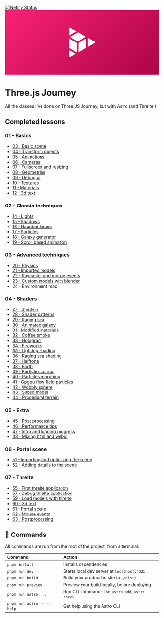 
[![Netlify Status](https://api.netlify.com/api/v1/badges/a8ea1771-b61c-46bd-81d5-4baf212a2c4e/deploy-status)](https://app.netlify.com/sites/stirring-biscochitos-671765/deploys)
![Header](src/assets/header.png)

# Three.js Journey
All the classes I've done on Three.JS Journey, but with Astro (and Threlte!)

## Completed lessons
### 01 - Basics
 - [03 - Basic scene](https://threejs.hnrq.dev/01-basics/03-basic-scene)
 - [04 - Transform objects](https://threejs.hnrq.dev/01-basics/04-transform-objects)
 - [05 - Animations](https://threejs.hnrq.dev/01-basics/05-animations)
 - [06 - Cameras](https://threejs.hnrq.dev/01-basics/06-cameras)
 - [07 - Fullscreen and resizing](https://threejs.hnrq.dev/01-basics/07-fullscreen-and-resizing)
 - [08 - Geometries](https://threejs.hnrq.dev/01-basics/08-geometries)
 - [09 - Debug ui](https://threejs.hnrq.dev/01-basics/09-debug-ui)
 - [10 - Textures](https://threejs.hnrq.dev/01-basics/10-textures)
 - [11 - Materials](https://threejs.hnrq.dev/01-basics/11-materials)
 - [12 - 3d text](https://threejs.hnrq.dev/01-basics/12-3d-text)


### 02 - Classic techniques
 - [14 - Lights](https://threejs.hnrq.dev/02-classic-techniques/14-lights)
 - [15 - Shadows](https://threejs.hnrq.dev/02-classic-techniques/15-shadows)
 - [16 - Haunted house](https://threejs.hnrq.dev/02-classic-techniques/16-haunted-house)
 - [17 - Particles](https://threejs.hnrq.dev/02-classic-techniques/17-particles)
 - [18 - Galaxy generator](https://threejs.hnrq.dev/02-classic-techniques/18-galaxy-generator)
 - [19 - Scroll based animation](https://threejs.hnrq.dev/02-classic-techniques/19-scroll-based-animation)


### 03 - Advanced techniques
 - [20 - Physics](https://threejs.hnrq.dev/03-advanced-techniques/20-physics)
 - [21 - Imported models](https://threejs.hnrq.dev/03-advanced-techniques/21-imported-models)
 - [22 - Raycaster and mouse events](https://threejs.hnrq.dev/03-advanced-techniques/22-raycaster-and-mouse-events)
 - [23 - Custom models with blender](https://threejs.hnrq.dev/03-advanced-techniques/23-custom-models-with-blender)
 - [24 - Environment map](https://threejs.hnrq.dev/03-advanced-techniques/24-environment-map)


### 04 - Shaders
 - [27 - Shaders](https://threejs.hnrq.dev/04-shaders/27-shaders)
 - [28 - Shader patterns](https://threejs.hnrq.dev/04-shaders/28-shader-patterns)
 - [29 - Raging sea](https://threejs.hnrq.dev/04-shaders/29-raging-sea)
 - [30 - Animated galaxy](https://threejs.hnrq.dev/04-shaders/30-animated-galaxy)
 - [31 - Modified materials](https://threejs.hnrq.dev/04-shaders/31-modified-materials)
 - [32 - Coffee smoke](https://threejs.hnrq.dev/04-shaders/32-coffee-smoke)
 - [33 - Hologram](https://threejs.hnrq.dev/04-shaders/33-hologram)
 - [34 - Fireworks](https://threejs.hnrq.dev/04-shaders/34-fireworks)
 - [35 - Lighting shading](https://threejs.hnrq.dev/04-shaders/35-lighting-shading)
 - [36 - Raging sea shading](https://threejs.hnrq.dev/04-shaders/36-raging-sea-shading)
 - [37 - Halftone](https://threejs.hnrq.dev/04-shaders/37-halftone)
 - [38 - Earth](https://threejs.hnrq.dev/04-shaders/38-earth)
 - [39 - Particles cursor](https://threejs.hnrq.dev/04-shaders/39-particles-cursor)
 - [40 - Particles morphing](https://threejs.hnrq.dev/04-shaders/40-particles-morphing)
 - [41 - Gpgpu flow field particles](https://threejs.hnrq.dev/04-shaders/41-gpgpu-flow-field-particles)
 - [42 - Wobbly sphere](https://threejs.hnrq.dev/04-shaders/42-wobbly-sphere)
 - [43 - Sliced model](https://threejs.hnrq.dev/04-shaders/43-sliced-model)
 - [44 - Procedural terrain](https://threejs.hnrq.dev/04-shaders/44-procedural-terrain)


### 05 - Extra
 - [45 - Post processing](https://threejs.hnrq.dev/05-extra/45-post-processing)
 - [46 - Performance tips](https://threejs.hnrq.dev/05-extra/46-performance-tips)
 - [47 - Intro and loading progress](https://threejs.hnrq.dev/05-extra/47-intro-and-loading-progress)
 - [48 - Mixing html and webgl](https://threejs.hnrq.dev/05-extra/48-mixing-html-and-webgl)


### 06 - Portal scene
 - [51 - Importing and optimizing the scene](https://threejs.hnrq.dev/06-portal-scene/51-importing-and-optimizing-the-scene)
 - [52 - Adding details to the scene](https://threejs.hnrq.dev/06-portal-scene/52-adding-details-to-the-scene)


### 07 - Threlte
 - [55 - First threlte application](https://threejs.hnrq.dev/07-threlte/55-first-threlte-application)
 - [57 - Debug threlte application](https://threejs.hnrq.dev/07-threlte/57-debug-threlte-application)
 - [59 - Load models with threlte](https://threejs.hnrq.dev/07-threlte/59-load-models-with-threlte)
 - [60 - 3d text](https://threejs.hnrq.dev/07-threlte/60-3d-text)
 - [61 - Portal scene](https://threejs.hnrq.dev/07-threlte/61-portal-scene)
 - [62 - Mouse events](https://threejs.hnrq.dev/07-threlte/62-mouse-events)
 - [63 - Postprocessing](https://threejs.hnrq.dev/07-threlte/63-postprocessing)


## 🧞 Commands

All commands are run from the root of the project, from a terminal:

| Command                      | Action                                               |
| :--------------------------- | :--------------------------------------------------- |
| `pnpm install`             | Installs dependencies                                |
| `pnpm run dev`             | Starts local dev server at `localhost:4321`        |
| `pnpm run build`           | Build your production site to `./dist/`            |
| `pnpm run preview`         | Preview your build locally, before deploying         |
| `pnpm run astro ...`       | Run CLI commands like `astro add`, `astro check` |
| `pnpm run astro -- --help` | Get help using the Astro CLI                         |
